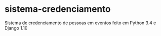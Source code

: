 # sistema-credenciamento

Sistema de credenciamento de pessoas em eventos feito em Python 3.4 e Django 1.10

